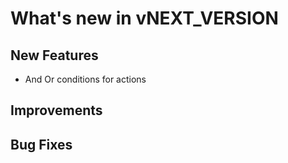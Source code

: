 # What's new in vNEXT_VERSION

## New Features

- And Or conditions for actions

## Improvements

## Bug Fixes
